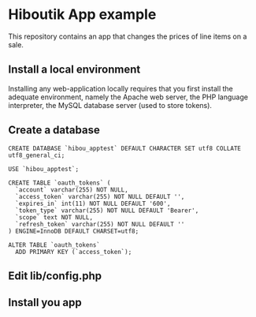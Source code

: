 # Hiboutik App example

This repository contains an app that changes the prices of line items on a sale.


## Install a local environment

Installing any web-application locally requires that you first install the adequate environment, namely the Apache web server, the PHP language interpreter, the MySQL database server (used to store tokens).


## Create a database


```
CREATE DATABASE `hibou_apptest` DEFAULT CHARACTER SET utf8 COLLATE utf8_general_ci;

USE `hibou_apptest`;

CREATE TABLE `oauth_tokens` (
  `account` varchar(255) NOT NULL,
  `access_token` varchar(255) NOT NULL DEFAULT '',
  `expires_in` int(11) NOT NULL DEFAULT '600',
  `token_type` varchar(255) NOT NULL DEFAULT 'Bearer',
  `scope` text NOT NULL,
  `refresh_token` varchar(255) NOT NULL DEFAULT ''
) ENGINE=InnoDB DEFAULT CHARSET=utf8;

ALTER TABLE `oauth_tokens`
  ADD PRIMARY KEY (`access_token`);
```


## Edit lib/config.php



## Install you app


